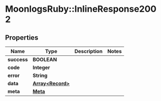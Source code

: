 # MoonlogsRuby::InlineResponse2002

## Properties
Name | Type | Description | Notes
------------ | ------------- | ------------- | -------------
**success** | **BOOLEAN** |  | 
**code** | **Integer** |  | 
**error** | **String** |  | 
**data** | [**Array&lt;Record&gt;**](Record.md) |  | 
**meta** | [**Meta**](Meta.md) |  | 

